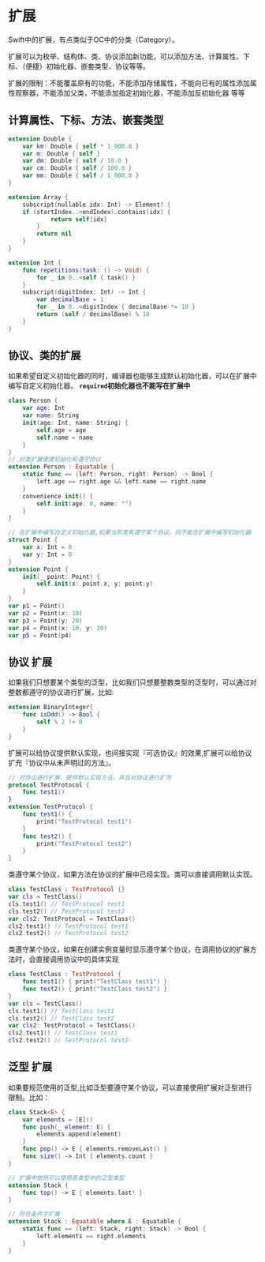 # 扩展
Swift中的扩展，有点类似于OC中的分类（Category）。

扩展可以为枚举、结构体、类、协议添加新功能，可以添加方法、计算属性、下标、（便捷）初始化器、嵌套类型、协议等等。

扩展的限制：不能覆盖原有的功能，不能添加存储属性，不能向已有的属性添加属性观察器，不能添加父类，不能添加指定初始化器，不能添加反初始化器 等等

## 计算属性、下标、方法、嵌套类型
```swift
extension Double {
    var km: Double { self * 1_000.0 }
    var m: Double { self }
    var dm: Double { self / 10.0 }
    var cm: Double { self / 100.0 }
    var mm: Double { self / 1_000.0 }
}

extension Array {
    subscript(nullable idx: Int) -> Element? {
    if (startIndex..<endIndex).contains(idx) {
            return self[idx]
        }
        return nil
    }
}

extension Int {
    func repetitions(task: () -> Void) {
        for _ in 0..<self { task() }
    }
    subscript(digitIndex: Int) -> Int {
        var decimalBase = 1
        for _ in 0..<digitIndex { decimalBase *= 10 }
        return (self / decimalBase) % 10
    }
}
```

## 协议、类的扩展
如果希望自定义初始化器的同时，编译器也能够生成默认初始化器，可以在扩展中编写自定义初始化器。 **`required`初始化器也不能写在扩展中**
```swift
class Person {
    var age: Int
    var name: String
    init(age: Int, name: String) {
        self.age = age
        self.name = name
    }
}
// 对类扩展便捷初始化和遵守协议
extension Person : Equatable {
    static func == (left: Person, right: Person) -> Bool {
        left.age == right.age && left.name == right.name
    }
    convenience init() {
        self.init(age: 0, name: "")
    }
}

// 在扩展中编写自定义初始化器,如果当前类有遵守某个协议，则不能在扩展中编写初始化器
struct Point {
    var x: Int = 0
    var y: Int = 0
}
extension Point {
    init(_ point: Point) {
        self.init(x: point.x, y: point.y)
    }
}
var p1 = Point()
var p2 = Point(x: 10)
var p3 = Point(y: 20)
var p4 = Point(x: 10, y: 20)
var p5 = Point(p4)
```

## 协议 扩展
如果我们只想要某个类型的泛型，比如我们只想要整数类型的泛型时，可以通过对整数都遵守的协议进行扩展，比如:
```swift
extension BinaryInteger{
    func isOdd() -> Bool {
        self % 2 != 0
    }
}
```

扩展可以给协议提供默认实现，也间接实现『可选协议』的效果,扩展可以给协议扩充『协议中从未声明过的方法』。
```swift
// 对协议进行扩展，提供默认实现方法，并且对协议进行扩充
protocol TestProtocol {
    func test1()
}
extension TestProtocol {
    func test1() {
        print("TestProtocol test1")
    }
    func test2() {
        print("TestProtocol test2")
    }
}
```

类遵守某个协议，如果方法在协议的扩展中已经实现。类可以直接调用默认实现。
```swift
class TestClass : TestProtocol {}
var cls = TestClass()
cls.test1() // TestProtocol test1
cls.test2() // TestProtocol test2
var cls2: TestProtocol = TestClass()
cls2.test1() // TestProtocol test1
cls2.test2() // TestProtocol test2
```

类遵守某个协议，如果在创建实例变量时显示遵守某个协议，在调用协议的扩展方法时，会直接调用协议中的具体实现
```swift
class TestClass : TestProtocol {
    func test1() { print("TestClass test1") }
    func test2() { print("TestClass test2") }
}
var cls = TestClass()
cls.test1() // TestClass test1
cls.test2() // TestClass test2
var cls2: TestProtocol = TestClass()
cls2.test1() // TestClass test1
cls2.test2() // TestProtocol test2
```

## 泛型 扩展
如果要规范使用的泛型,比如泛型要遵守某个协议，可以直接使用扩展对泛型进行限制。比如：
```swift
class Stack<E> {
    var elements = [E]()
    func push(_ element: E) {
        elements.append(element)
    }
    func pop() -> E { elements.removeLast() }
    func size() -> Int { elements.count }
}

// 扩展中依然可以使用原类型中的泛型类型
extension Stack {
    func top() -> E { elements.last! }
}

// 符合条件才扩展
extension Stack : Equatable where E : Equatable {
    static func == (left: Stack, right: Stack) -> Bool {
        left.elements == right.elements
    }
}
```